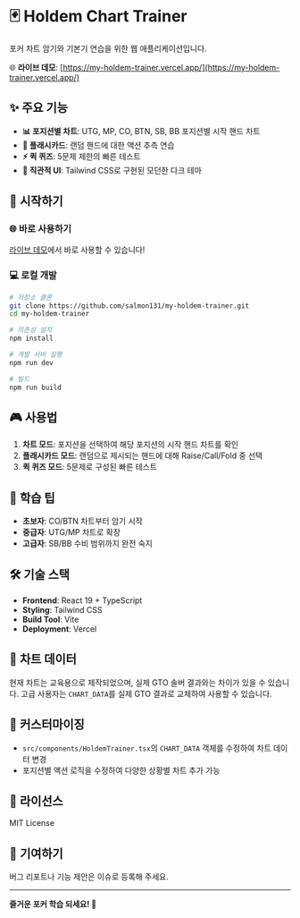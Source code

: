 # 🃏 Holdem Chart Trainer

포커 차트 암기와 기본기 연습을 위한 웹 애플리케이션입니다.

🌐 **라이브 데모**: [https://my-holdem-trainer.vercel.app/](https://my-holdem-trainer.vercel.app/)

## ✨ 주요 기능

- **📊 포지션별 차트**: UTG, MP, CO, BTN, SB, BB 포지션별 시작 핸드 차트
- **🎯 플래시카드**: 랜덤 핸드에 대한 액션 추측 연습
- **⚡ 퀵 퀴즈**: 5문제 제한의 빠른 테스트
- **🎨 직관적 UI**: Tailwind CSS로 구현된 모던한 다크 테마

## 🚀 시작하기

### 🌐 바로 사용하기
[라이브 데모](https://my-holdem-trainer.vercel.app/)에서 바로 사용할 수 있습니다!

### 💻 로컬 개발
```bash
# 저장소 클론
git clone https://github.com/salmon131/my-holdem-trainer.git
cd my-holdem-trainer

# 의존성 설치
npm install

# 개발 서버 실행
npm run dev

# 빌드
npm run build
```

## 🎮 사용법

1. **차트 모드**: 포지션을 선택하여 해당 포지션의 시작 핸드 차트를 확인
2. **플래시카드 모드**: 랜덤으로 제시되는 핸드에 대해 Raise/Call/Fold 중 선택
3. **퀵 퀴즈 모드**: 5문제로 구성된 빠른 테스트

## 🎯 학습 팁

- **초보자**: CO/BTN 차트부터 암기 시작
- **중급자**: UTG/MP 차트로 확장
- **고급자**: SB/BB 수비 범위까지 완전 숙지

## 🛠️ 기술 스택

- **Frontend**: React 19 + TypeScript
- **Styling**: Tailwind CSS
- **Build Tool**: Vite
- **Deployment**: Vercel

## 📝 차트 데이터

현재 차트는 교육용으로 제작되었으며, 실제 GTO 솔버 결과와는 차이가 있을 수 있습니다. 고급 사용자는 `CHART_DATA`를 실제 GTO 결과로 교체하여 사용할 수 있습니다.

## 🔧 커스터마이징

- `src/components/HoldemTrainer.tsx`의 `CHART_DATA` 객체를 수정하여 차트 데이터 변경
- 포지션별 액션 로직을 수정하여 다양한 상황별 차트 추가 가능

## 📄 라이선스

MIT License

## 🤝 기여하기

버그 리포트나 기능 제안은 이슈로 등록해 주세요.

---

**즐거운 포커 학습 되세요! 🎉**